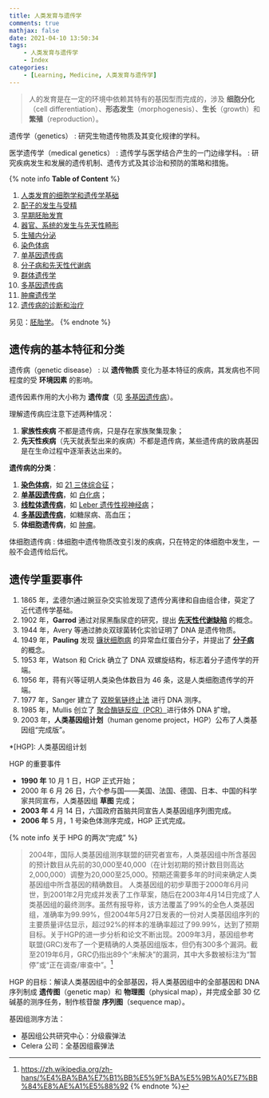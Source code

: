 ```yaml
---
title: 人类发育与遗传学
comments: true
mathjax: false
date: 2021-04-10 13:50:34
tags:
    - 人类发育与遗传学
    - Index
categories:
    - [Learning, Medicine, 人类发育与遗传学]
---
```


> 人的发育是在一定的环境中依赖其特有的基因型而完成的，涉及 **细胞分化**（cell
> differentiation）、**形态发生**（morphogenesis）、**生长**（growth）和 **繁殖**（reproduction）。

遗传学（genetics）
: 研究生物遗传物质及其变化规律的学科。

医学遗传学（medical genetics）
: 遗传学与医学结合产生的一门边缘学科。
: 研究疾病发生和发展的遗传机制、遗传方式及其诊治和预防的策略和措施。

<!-- more -->

{% note info **Table of Content** %}
1. <a href="{% post_path 人类发育的细胞学和遗传学基础 %}">人类发育的细胞学和遗传学基础</a>
2. <a href="{% post_path 配子的发生与受精 %}">配子的发生与受精</a>
3. <a href="{% post_path 人胚发生和早期发育 %}">早期胚胎发育</a>
4. <a href="{% post_path 器官、系统的发生与先天性畸形 %}">器官、系统的发生与先天性畸形</a>
5. <a href="{% post_path 生殖内分泌 %}">生殖内分泌</a>
6. <a href="{% post_path 染色体病 %}">染色体病</a>
7. <a href="{% post_path 单基因遗传病 %}">单基因遗传病</a>
8. <a href="{% post_path 分子病和先天性代谢病 %}">分子病和先天性代谢病</a>
9. <a href="{% post_path 群体遗传学 %}">群体遗传学</a>
10. <a href="{% post_path 多基因遗传病 %}">多基因遗传病</a>
11. <a href="{% post_path 肿瘤遗传学 %}">肿瘤遗传学</a>
12. <a href="{% post_path 遗传病的诊断和治疗 %}">遗传病的诊断和治疗</a>

另见：<a href="{% post_path 胚胎学 %}">胚胎学</a>。
{% endnote %}

## 遗传病的基本特征和分类

遗传病（genetic disease）
: 以 **遗传物质** 变化为基本特征的疾病，其发病也不同程度的受 **环境因素** 的影响。

遗传因素作用的大小称为 **遗传度**（见
<a href="{% post_path 多基因遗传病 %}#遗传度">多基因遗传病</a>）。

理解遗传病应注意下述两种情况：
1. **家族性疾病** 不都是遗传病，只是存在家族聚集现象；
2. **先天性疾病**（先天就表型出来的疾病）不都是遗传病，某些遗传病的致病基因是在生命过程中逐渐表达出来的。

**遗传病的分类**：
1. <a href="{% post_path 染色体病 %}">**染色体病**</a>，如 <a href="{% post_path 染色体病 %}#21-三体综合征">21 三体综合征</a>；
2. <a href="{% post_path 单基因遗传病 %}">**单基因遗传病**</a>，如 <a href="{% post_path 分子病和先天性代谢病 %}?highlight=白化病#氨基酸代谢病">白化病</a>；
3. <a href="{% post_path 单基因遗传病 %}#线粒体遗传病">**线粒体遗传病**</a>，如 <a href="{% post_path 单基因遗传病 %}#常见线粒体遗传病">Leber 遗传性视神经病</a>；
4. <a href="{% post_path 多基因遗传病 %}">**多基因遗传病**</a>，如糖尿病、高血压；
5. **体细胞遗传病**，如 <a href="{% post_path 肿瘤遗传学 %}">肿瘤</a>。

体细胞遗传病
: 体细胞中遗传物质改变引发的疾病，只在特定的体细胞中发生，一般不会遗传给后代。

## 遗传学重要事件

1. 1865 年，孟德尔通过豌豆杂交实验发现了遗传分离律和自由组合律，萸定了近代遗传学基础。
2. 1902 年，**Garrod** 通过对尿黑酯尿症的研究，提出 <a href="{% post_path 分子病和先天性代谢病 %}#">**先天性代谢缺陷**</a> 的概念。
4. 1944 年，Avery 等通过肺炎双球菌转化实验证明了 DNA 是遗传物质。
6. 1949 年，**Pauling** 发现 <a href="{% post_path 分子病和先天性代谢病 %}?highlight=镰状细胞病#异常血红蛋白病类型">镰状细胞病</a> 的异常血红蛋白分子，并提出了 <a href="{% post_path 分子病和先天性代谢病 %}#">**分子病**</a> 的概念。
5. 1953 年，Watson 和 Crick 确立了 DNA 双螺旋结构，标志着分子遗传学的开端。
3. 1956 年，蒋有兴等证明人类染色体数目为 46 条，这是人类细胞遗传学的开端。
7. 1977 年，Sanger 建立了 <a href="{% post_path 人类发育的细胞学和遗传学基础 %}?highlight=双脱氧链终止法#dna-测序">双脱氧链终止法</a> 进行 DNA 测序。
8. 1985 年，Mullis 创立了 <a href="{% post_path 人类发育的细胞学和遗传学基础 %}?highlight=聚合酶链反应 PCR#PCR">聚合酶链反应（PCR）</a>进行体外 DNA 扩增。
9. 2003 年，**人类基因组计划**（human genome project，HGP）公布了人类基因组“完成版”。

*[HGP]: 人类基因组计划

HGP 的重要事件
- **1990 年** 10 月 1 日，HGP 正式开始；
- 2000 年 6 月 26 日，六个参与国——美国、法国、德国、日本、中国的科学家共同宣布，人类基因组 **草图** 完成；
- **2003 年** 4 月 14 日，六国政府首脑共同宣告人类基因组序列图完成。
- **2006 年** 5 月，1 号染色体测序完成，HGP 正式完成。

{% note info 关于 HPG 的两次“完成” %}
> 2004年，国际人类基因组测序联盟的研究者宣布，人类基因组中所含基因的预计数目从先前的30,000至40,000（在计划初期的预计数目则高达2,000,000）调整为20,000至25,000。预期还需要多年的时间来确定人类基因组中所含基因的精确数目。
> 人类基因组的初步草图于2000年6月问世，到2001年2月完成并发表了工作草案，随后在2003年4月14日完成了人类基因组的最终测序。虽然有报导称，该方法覆盖了99%的全色人类基因组，准确率为99.99%，但2004年5月27日发表的一份对人类基因组序列的主要质量评估显示，超过92%的样本的准确率超过了99.99%，达到了预期目标。关于HGP的进一步分析和论文不断出现。2009年3月，基因组参考联盟(GRC)发布了一个更精确的人类基因组版本，但仍有300多个漏洞。截至2019年6月，GRC仍指出89个“未解决”的漏洞，其中大多数被标注为“暂停”或“正在调查/审查中”。[^1]

[^1]: https://zh.wikipedia.org/zh-hans/%E4%BA%BA%E7%B1%BB%E5%9F%BA%E5%9B%A0%E7%BB%84%E8%AE%A1%E5%88%92
{% endnote %}

HGP 的目标：解读人类基因组中的全部基因，将人类基因组中的全部基因和 DNA 序列制成
**遗传图**（genetic map）和 **物理图**（physical map），并完成全部
30 亿碱基的测序任务，制作核苷酸 **序列图**（sequence map）。

基因组测序方法：
- 基因组公共研究中心：分级霰弹法
- Celera 公司：全基因组霰弹法
